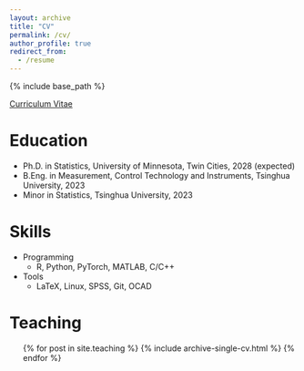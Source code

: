 ```yaml
---
layout: archive
title: "CV"
permalink: /cv/
author_profile: true
redirect_from:
  - /resume
---
```


{% include base_path %}

[Curriculum Vitae](https://mariana2000.github.io/files/cv_wxh_English.pdf)

Education
======
* Ph.D. in Statistics, University of Minnesota, Twin Cities, 2028 (expected)
* B.Eng. in Measurement, Control Technology and Instruments, Tsinghua University, 2023
* Minor in Statistics, Tsinghua University, 2023

<!-- Work experience
======
* Summer 2015: Research Assistant
  * Github University
  * Duties included: Tagging issues
  * Supervisor: Professor Git

* Fall 2015: Research Assistant
  * Github University
  * Duties included: Merging pull requests
  * Supervisor: Professor Hub -->
  
Skills
======
* Programming
  * R, Python, PyTorch, MATLAB, C/C++
* Tools
  * LaTeX, Linux, SPSS, Git, OCAD 

<!-- Publications
======
  <ul>{% for post in site.publications %}
    {% include archive-single-cv.html %}
  {% endfor %}</ul>
  
Talks
======
  <ul>{% for post in site.talks %}
    {% include archive-single-talk-cv.html %}
  {% endfor %}</ul>  -->
  
Teaching
======
  <ul>{% for post in site.teaching %}
    {% include archive-single-cv.html %}
  {% endfor %}</ul>

<!--   
Service and leadership
======
* Currently signed in to 43 different slack teams -->
